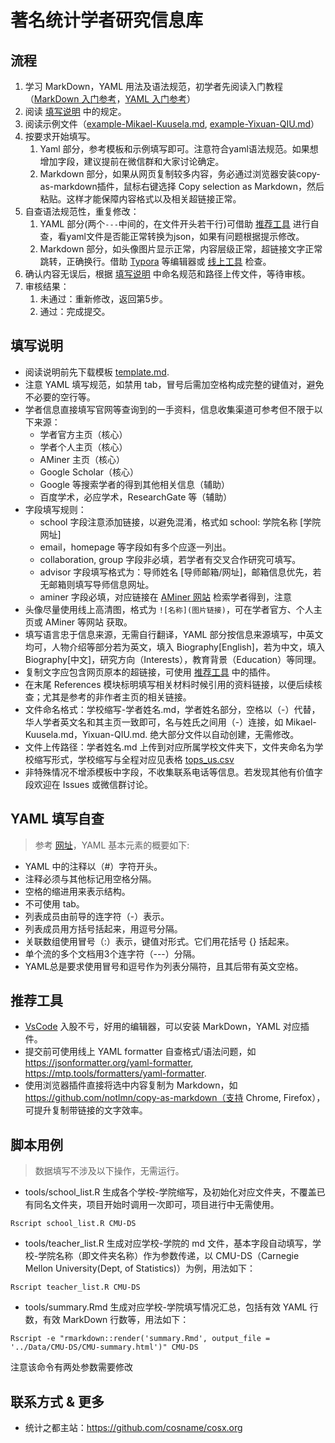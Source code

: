 # 著名统计学者研究信息库


## 流程

1. 学习 MarkDown，YAML 用法及语法规范，初学者先阅读入门教程（[MarkDown 入门参考](https://www.runoob.com/markdown/md-tutorial.html)，[YAML 入门参考](https://www.runoob.com/w3cnote/yaml-intro.html)）
2. 阅读 [填写说明](#填写说明) 中的规定。
3. 阅读示例文件（[example-Mikael-Kuusela.md](https://github.com/Ryanna-github/stateacher/blob/master/example-Mikael-Kuusela.md), 
[example-Yixuan-QIU.md](https://github.com/Ryanna-github/stateacher/blob/master/example-Yixuan-QIU.md)）
4. 按要求开始填写。
    1. Yaml 部分，参考模板和示例填写即可。注意符合yaml语法规范。如果想增加字段，建议提前在微信群和大家讨论确定。
    2. Markdown 部分，如果从网页复制较多内容，务必通过浏览器安装copy-as-markdown插件，鼠标右键选择 Copy selection as Markdown，然后粘贴。这样才能保障内容格式以及相关超链接正常。
5. 自查语法规范性，重复修改：
    1. YAML 部分(两个```---```中间的，在文件开头若干行)可借助 [推荐工具](#推荐工具) 进行自查，看yaml文件是否能正常转换为json，如果有问题根据提示修改。
    2. Markdown 部分，如头像图片显示正常，内容层级正常，超链接文字正常跳转，正确换行。借助 [Typora](https://typora.io/) 等编辑器或 [线上工具](https://md.mzr.me/) 检查。
6. 确认内容无误后，根据 [填写说明](#填写说明) 中命名规范和路径上传文件，等待审核。
7. 审核结果：
    1. 未通过：重新修改，返回第5步。
    2. 通过：完成提交。



## 填写说明

- 阅读说明前先下载模板 [template.md](https://github.com/Ryanna-github/stateacher/blob/master/template.md).
- 注意 YAML 填写规范，如禁用 tab，冒号后需加空格构成完整的键值对，避免不必要的空行等。
- 学者信息直接填写官网等查询到的一手资料，信息收集渠道可参考但不限于以下来源：
    - 学者官方主页（核心）
    - 学者个人主页（核心）
    - AMiner 主页（核心）
    - Google Scholar（核心）
    - Google 等搜索学者的得到其他相关信息（辅助）
    - 百度学术，必应学术，ResearchGate 等（辅助）
- 字段填写规则：
    - school 字段注意添加链接，以避免混淆，格式如 school: 学院名称 [学院网址]
    - email，homepage 等字段如有多个应逐一列出。
    - collaboration, group 字段非必填，若学者有交叉合作研究可填写。
    - advisor 字段填写格式为：导师姓名 [导师邮箱/网址]，邮箱信息优先，若无邮箱则填写导师信息网址。
    - aminer 字段必填，对应链接在 [AMiner 网站](https://www.aminer.org/) 检索学者得到，注意
- 头像尽量使用线上高清图，格式为 `![名称](图片链接)`，可在学者官方、个人主页或 AMiner 等网站 获取。
- 填写语言忠于信息来源，无需自行翻译，YAML 部分按信息来源填写，中英文均可，人物介绍等部分若为英文，填入 Biography[English]，若为中文，填入 Biography[中文]，研究方向（Interests），教育背景（Education）等同理。
- 复制文字应包含网页原本的超链接，可使用 [推荐工具](#推荐工具) 中的插件。
- 在末尾 References 模块标明填写相关材料时候引用的资料链接，以便后续核查；尤其是参考的非作者主页的相关链接。
- 文件命名格式：学校缩写-学者姓名.md，学者姓名部分，空格以（-）代替，华人学者英文名和其主页一致即可，名与姓氏之间用（-）连接，如 Mikael-Kuusela.md，Yixuan-QIU.md. 绝大部分文件以自动创建，无需修改。
- 文件上传路径：学者姓名.md 上传到对应所属学校文件夹下，文件夹命名为学校缩写形式，学校缩写与全程对应见表格 [tops_us.csv](https://github.com/Ryanna-github/stateacher/blob/master/Data/tops_us.csv)
- 非特殊情况不增添模板中字段，不收集联系电话等信息。若发现其他有价值字段欢迎在 Issues 或微信群讨论。




## YAML 填写自查

> 参考 [网址](https://www.tutorialspoint.com/yaml/yaml_basics.htm)，YAML 基本元素的概要如下:

- YAML 中的注释以（#）字符开头。
- 注释必须与其他标记用空格分隔。
- 空格的缩进用来表示结构。
- 不可使用 tab。
- 列表成员由前导的连字符（-）表示。
- 列表成员用方括号括起来，用逗号分隔。
- 关联数组使用冒号（:）表示，键值对形式。它们用花括号 {} 括起来。
- 单个流的多个文档用3个连字符（---）分隔。
- YAML总是要求使用冒号和逗号作为列表分隔符，且其后带有英文空格。



##  推荐工具

- [VsCode](https://code.visualstudio.com/) 入股不亏，好用的编辑器，可以安装 MarkDown，YAML 对应插件。
- 提交前可使用线上 YAML formatter 自查格式/语法问题，如 https://jsonformatter.org/yaml-formatter, https://mtp.tools/formatters/yaml-formatter.
- 使用浏览器插件直接将选中内容复制为 Markdown，如 https://github.com/notlmn/copy-as-markdown（支持 Chrome, Firefox），可提升复制带链接的文字效率。



## 脚本用例

> 数据填写不涉及以下操作，无需运行。

- tools/school_list.R 生成各个学校-学院缩写，及初始化对应文件夹，不覆盖已有同名文件夹，项目开始时调用一次即可，项目进行中无需使用。

```shell
Rscript school_list.R CMU-DS
```

- tools/teacher_list.R 生成对应学校-学院的 md 文件，基本字段自动填写，学校-学院名称（即文件夹名称）作为参数传递，以 CMU-DS（Carnegie Mellon University(Dept, of Statistics)）为例，用法如下：

```shell
Rscript teacher_list.R CMU-DS
```
- tools/summary.Rmd 生成对应学校-学院填写情况汇总，包括有效 YAML 行数，有效 MarkDown 行数等，用法如下：

```shell
Rscript -e "rmarkdown::render('summary.Rmd', output_file = '../Data/CMU-DS/CMU-summary.html')" CMU-DS
```
注意该命令有两处参数需要修改


## 联系方式 & 更多

- 统计之都主站：https://github.com/cosname/cosx.org

